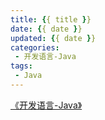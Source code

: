 ```yaml
---
title: {{ title }}
date: {{ date }}
updated: {{ date }}
categories:
 - 开发语言-Java
tags: 
 - Java
---
```


[《开发语言-Java》](/categories/开发语言-Java/)
